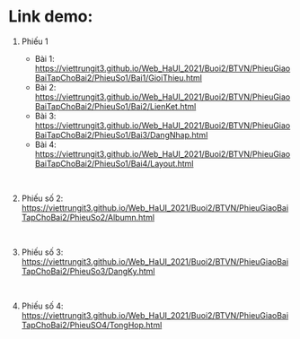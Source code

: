 # Link demo:

1. Phiếu 1

    * Bài 1: https://viettrungit3.github.io/Web_HaUI_2021/Buoi2/BTVN/PhieuGiaoBaiTapChoBai2/PhieuSo1/Bai1/GioiThieu.html
    * Bài 2: https://viettrungit3.github.io/Web_HaUI_2021/Buoi2/BTVN/PhieuGiaoBaiTapChoBai2/PhieuSo1/Bai2/LienKet.html
    * Bài 3: https://viettrungit3.github.io/Web_HaUI_2021/Buoi2/BTVN/PhieuGiaoBaiTapChoBai2/PhieuSo1/Bai3/DangNhap.html
    * Bài 4: https://viettrungit3.github.io/Web_HaUI_2021/Buoi2/BTVN/PhieuGiaoBaiTapChoBai2/PhieuSo1/Bai4/Layout.html

<br>

2. Phiếu số 2: https://viettrungit3.github.io/Web_HaUI_2021/Buoi2/BTVN/PhieuGiaoBaiTapChoBai2/PhieuSo2/Albumn.html

<br>

3. Phiếu số 3: https://viettrungit3.github.io/Web_HaUI_2021/Buoi2/BTVN/PhieuGiaoBaiTapChoBai2/PhieuSo3/DangKy.html

<br>

4. Phiếu số 4: https://viettrungit3.github.io/Web_HaUI_2021/Buoi2/BTVN/PhieuGiaoBaiTapChoBai2/PhieuSO4/TongHop.html
    